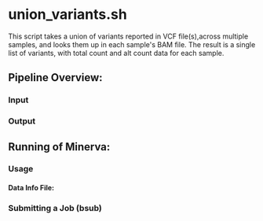 # union_variants.sh
This script takes a union of variants reported in VCF file(s),across multiple samples, and looks them up in each sample's BAM file. The result is a single list of variants, with total count and alt count data for each sample.

## Pipeline Overview:

### Input

### Output




## Running of Minerva:

### Usage

#### Data Info File:

### Submitting a Job (bsub)

